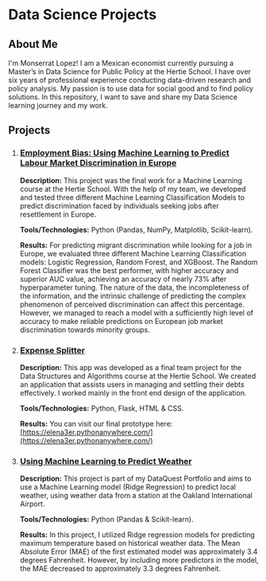 # Data Science Projects

## About Me

I'm Monserrat Lopez! I am a Mexican economist currently pursuing a Master’s in Data Science for Public Policy at the Hertie School. I have over six years of professional experience conducting data-driven research and policy analysis. My passion is to use data for social good and to find policy solutions. In this repository, I want to save and share my Data Science learning journey and my work.

## Projects

1. ### [Employment Bias: Using Machine Learning to Predict Labour Market Discrimination in Europe](https://github.com/Monlo/Employment-Bias)
    **Description:** This project was the final work for a Machine Learning course at the Hertie School. With the help of my team, we developed and tested three different Machine Learning Classification Models to predict discrimination faced by individuals seeking jobs after resettlement in Europe.
    
    **Tools/Technologies:** Python (Pandas, NumPy, Matplotlib, Scikit-learn).
    
    **Results:** For predicting migrant discrimination while looking for a job in Europe, we evaluated three different Machine Learning Classification models: Logistic Regression, Random Forest, and XGBoost. The Random Forest Classifier was the best performer, with higher accuracy and superior AUC value, achieving an accuracy of nearly 73% after hyperparameter tuning. The nature of the data, the incompleteness of the information, and the intrinsic challenge of predicting the complex phenomenon of perceived discrimination can affect this percentage. However, we managed to reach a model with a sufficiently high level of accuracy to make reliable predictions on European job market discrimination towards minority groups.

2. ### [Expense Splitter](https://github.com/Monlo/DSA-Debt-Settlement-Group-6)
    **Description:** This app was developed as a final team project for the Data Structures and Algorithms course at the Hertie School. We created an application that assists users in managing and settling their debts effectively. I worked mainly in the front end design of the application. 
    
    **Tools/Technologies:** Python, Flask, HTML & CSS.
    
    **Results:** You can visit our final prototype here: [https://elena3er.pythonanywhere.com/](https://elena3er.pythonanywhere.com/)

3. ### [Using Machine Learning to Predict Weather](https://github.com/Monlo/DataScienceProjects/blob/main/01_MachineLearning_WeatherPrediction%20/code.ipynb)
    **Description:** This project is part of my DataQuest Portfolio and aims to use a Machine Learning model (Ridge Regression) to predict local weather, using weather data from a station at the Oakland International Airport.
    
    **Tools/Technologies:** Python (Pandas & Scikit-learn).
    
    **Results:** In this project, I utilized Ridge regression models for predicting maximum temperature based on historical weather data. The Mean Absolute Error (MAE) of the first estimated model was approximately 3.4 degrees Fahrenheit. However, by including more predictors in the model, the MAE decreased to approximately 3.3 degrees Fahrenheit.




